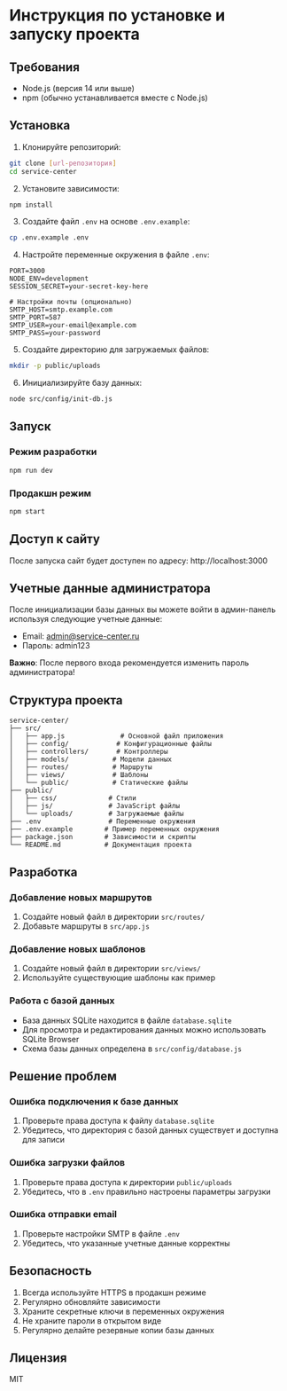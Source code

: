 # Инструкция по установке и запуску проекта

## Требования

- Node.js (версия 14 или выше)
- npm (обычно устанавливается вместе с Node.js)

## Установка

1. Клонируйте репозиторий:
```bash
git clone [url-репозитория]
cd service-center
```

2. Установите зависимости:
```bash
npm install
```

3. Создайте файл `.env` на основе `.env.example`:
```bash
cp .env.example .env
```

4. Настройте переменные окружения в файле `.env`:
```env
PORT=3000
NODE_ENV=development
SESSION_SECRET=your-secret-key-here

# Настройки почты (опционально)
SMTP_HOST=smtp.example.com
SMTP_PORT=587
SMTP_USER=your-email@example.com
SMTP_PASS=your-password
```

5. Создайте директорию для загружаемых файлов:
```bash
mkdir -p public/uploads
```

6. Инициализируйте базу данных:
```bash
node src/config/init-db.js
```

## Запуск

### Режим разработки
```bash
npm run dev
```

### Продакшн режим
```bash
npm start
```

## Доступ к сайту

После запуска сайт будет доступен по адресу: http://localhost:3000

## Учетные данные администратора

После инициализации базы данных вы можете войти в админ-панель используя следующие учетные данные:

- Email: admin@service-center.ru
- Пароль: admin123

**Важно**: После первого входа рекомендуется изменить пароль администратора!

## Структура проекта

```
service-center/
├── src/
│   ├── app.js              # Основной файл приложения
│   ├── config/            # Конфигурационные файлы
│   ├── controllers/       # Контроллеры
│   ├── models/           # Модели данных
│   ├── routes/           # Маршруты
│   ├── views/            # Шаблоны
│   └── public/           # Статические файлы
├── public/
│   ├── css/             # Стили
│   ├── js/              # JavaScript файлы
│   └── uploads/         # Загружаемые файлы
├── .env                 # Переменные окружения
├── .env.example        # Пример переменных окружения
├── package.json        # Зависимости и скрипты
└── README.md           # Документация проекта
```

## Разработка

### Добавление новых маршрутов

1. Создайте новый файл в директории `src/routes/`
2. Добавьте маршруты в `src/app.js`

### Добавление новых шаблонов

1. Создайте новый файл в директории `src/views/`
2. Используйте существующие шаблоны как пример

### Работа с базой данных

- База данных SQLite находится в файле `database.sqlite`
- Для просмотра и редактирования данных можно использовать SQLite Browser
- Схема базы данных определена в `src/config/database.js`

## Решение проблем

### Ошибка подключения к базе данных

1. Проверьте права доступа к файлу `database.sqlite`
2. Убедитесь, что директория с базой данных существует и доступна для записи

### Ошибка загрузки файлов

1. Проверьте права доступа к директории `public/uploads`
2. Убедитесь, что в `.env` правильно настроены параметры загрузки

### Ошибка отправки email

1. Проверьте настройки SMTP в файле `.env`
2. Убедитесь, что указанные учетные данные корректны

## Безопасность

1. Всегда используйте HTTPS в продакшн режиме
2. Регулярно обновляйте зависимости
3. Храните секретные ключи в переменных окружения
4. Не храните пароли в открытом виде
5. Регулярно делайте резервные копии базы данных

## Лицензия

MIT 
